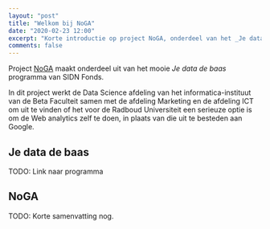 ```yaml
---
layout: "post"
title: "Welkom bij NoGA"
date: "2020-02-23 12:00"
excerpt: "Korte introductie op project NoGA, onderdeel van het _Je data de baas_ programma van het SIDN Fonds."
comments: false
---
```


Project [NoGA](https://nogadata.nl) maakt onderdeel uit van het mooie _Je data de baas_ programma van SIDN Fonds.

In dit project werkt de Data Science afdeling van het informatica-instituut van de Beta Faculteit samen met de afdeling Marketing en de afdeling ICT om uit te vinden of het voor de Radboud Universiteit een serieuze optie is om de Web analytics zelf te doen, in plaats van die uit te besteden aan Google.

## Je data de baas

TODO: Link naar programma

## NoGA

TODO: Korte samenvatting nog.

